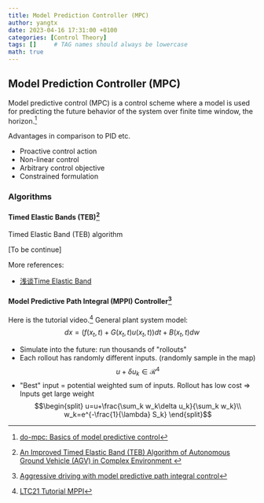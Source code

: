 ```yaml
---
title: Model Prediction Controller (MPC)
author: yangtx
date: 2023-04-16 17:31:00 +0100
categories: [Control Theory]
tags: []     # TAG names should always be lowercase
math: true
---
```

## Model Prediction Controller (MPC)

Model predictive control (MPC) is a control scheme where a model is used for predicting the future behavior of the system over finite time window, the horizon.[^1]

Advantages in comparison to PID etc.
* Proactive control action
* Non-linear control
* Arbitrary control objective
* Constrained formulation

### Algorithms

#### Timed Elastic Bands (TEB)[^2]

Timed Elastic Band (TEB) algorithm

[To be continue]

More references:
* [浅谈Time Elastic Band](https://blog.csdn.net/soaring_casia/article/details/118908324)

#### Model Predictive Path Integral (MPPI) Controller[^3]
Here is the tutorial video.[^4]
General plant system model:
$$dx=(f(x_t,t)+G(x_t,t)u(x_t,t))dt+B(x_t,t)dw$$


* Simulate into the future: run thousands of "rollouts"
* Each rollout has randomly different inputs. (randomly sample in the map)
$$u+\delta u_k \in \mathcal{R}^4$$
* "Best" input = potential weighted sum of inputs. Rollout has low cost => Inputs get large weight
$$\begin{split}
u=u+\frac{\sum_k w_k\delta u_k}{\sum_k w_k}\\
w_k=e^{-\frac{1}{\lambda} S_k}
\end{split}$$




[^1]:[do-mpc: Basics of model predictive control](https://www.do-mpc.com/en/latest/theory_mpc.html)
[^2]:[An Improved Timed Elastic Band (TEB) Algorithm of Autonomous Ground Vehicle (AGV) in Complex Environment ](https://www.mdpi.com/1424-8220/21/24/8312)
[^3]:[Aggressive driving with model predictive path integral control](https://ieeexplore.ieee.org/document/7487277)
[^4]:[LTC21 Tutorial MPPI](https://www.youtube.com/watch?v=19QLyMuQ_BE)